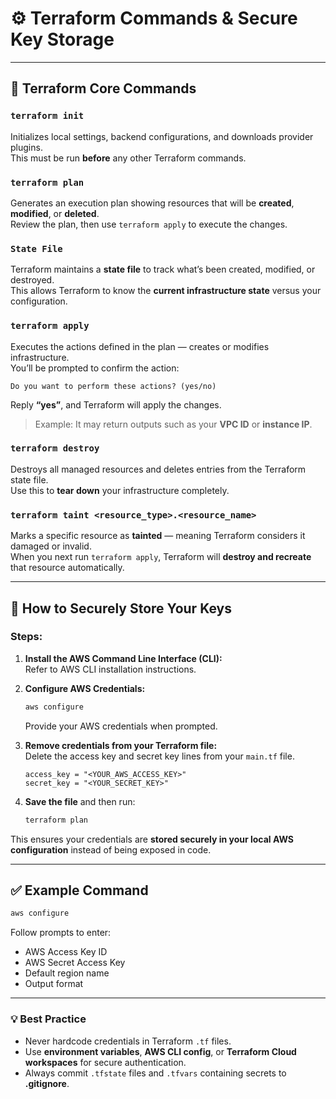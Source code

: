 # ⚙️ Terraform Commands & Secure Key Storage

---

## 🧱 Terraform Core Commands

### `terraform init`
Initializes local settings, backend configurations, and downloads provider plugins.  
This must be run **before** any other Terraform commands.

### `terraform plan`
Generates an execution plan showing resources that will be **created**, **modified**, or **deleted**.  
Review the plan, then use `terraform apply` to execute the changes.

### `State File`
Terraform maintains a **state file** to track what’s been created, modified, or destroyed.  
This allows Terraform to know the **current infrastructure state** versus your configuration.

### `terraform apply`
Executes the actions defined in the plan — creates or modifies infrastructure.  
You’ll be prompted to confirm the action:
```
Do you want to perform these actions? (yes/no)
```
Reply **“yes”**, and Terraform will apply the changes.  
> Example: It may return outputs such as your **VPC ID** or **instance IP**.

### `terraform destroy`
Destroys all managed resources and deletes entries from the Terraform state file.  
Use this to **tear down** your infrastructure completely.

### `terraform taint <resource_type>.<resource_name>`
Marks a specific resource as **tainted** — meaning Terraform considers it damaged or invalid.  
When you next run `terraform apply`, Terraform will **destroy and recreate** that resource automatically.

---

## 🔐 How to Securely Store Your Keys

### Steps:

1. **Install the AWS Command Line Interface (CLI):**  
   Refer to AWS CLI installation instructions.

2. **Configure AWS Credentials:**
   ```bash
   aws configure
   ```
   Provide your AWS credentials when prompted.

3. **Remove credentials from your Terraform file:**  
   Delete the access key and secret key lines from your `main.tf` file.

   ```hcl
   access_key = "<YOUR_AWS_ACCESS_KEY>"
   secret_key = "<YOUR_SECRET_KEY>"
   ```

4. **Save the file** and then run:
   ```bash
   terraform plan
   ```

This ensures your credentials are **stored securely in your local AWS configuration** instead of being exposed in code.

---

## ✅ Example Command

```bash
aws configure
```
Follow prompts to enter:
- AWS Access Key ID  
- AWS Secret Access Key  
- Default region name  
- Output format

---

### 💡 Best Practice
- Never hardcode credentials in Terraform `.tf` files.  
- Use **environment variables**, **AWS CLI config**, or **Terraform Cloud workspaces** for secure authentication.  
- Always commit `.tfstate` files and `.tfvars` containing secrets to **.gitignore**.

